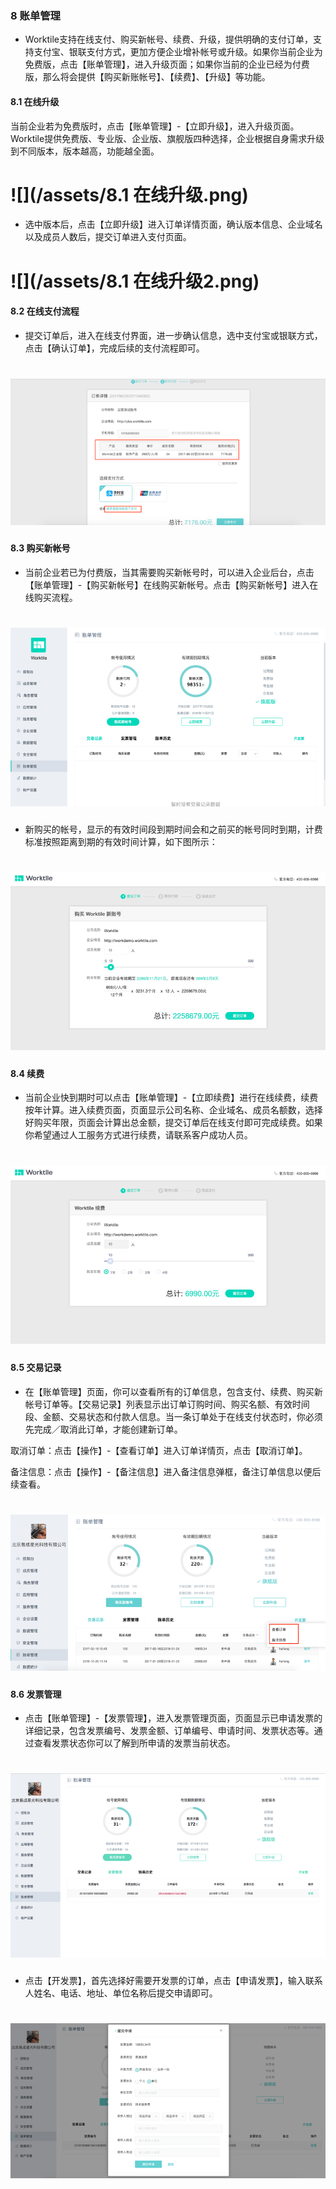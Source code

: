 ### 8 账单管理
* Worktile支持在线支付、购买新帐号、续费、升级，提供明确的支付订单，支持支付宝、银联支付方式，更加方便企业增补帐号或升级。如果你当前企业为免费版，点击【账单管理】，进入升级页面；如果你当前的企业已经为付费版，那么将会提供【购买新账帐号】、【续费】、【升级】等功能。

#### 8.1 在线升级
当前企业若为免费版时，点击【账单管理】-【立即升级】，进入升级页面。Worktile提供免费版、专业版、企业版、旗舰版四种选择，企业根据自身需求升级到不同版本，版本越高，功能越全面。
# ![](/assets/8.1 在线升级.png)

* 选中版本后，点击【立即升级】进入订单详情页面，确认版本信息、企业域名以及成员人数后，提交订单进入支付页面。

# ![](/assets/8.1 在线升级2.png)

#### 8.2 在线支付流程
* 提交订单后，进入在线支付界面，进一步确认信息，选中支付宝或银联方式，点击【确认订单】，完成后续的支付流程即可。

# ![](/assets/8.2在线支付流程.png)

#### 8.3 购买新帐号
* 当前企业若已为付费版，当其需要购买新帐号时，可以进入企业后台，点击【账单管理】-【购买新帐号】在线购买新帐号。点击【购买新帐号】进入在线购买流程。

# ![](/assets/8.3购买新账号.png)

* 新购买的帐号，显示的有效时间段到期时间会和之前买的帐号同时到期，计费标准按照距离到期的有效时间计算，如下图所示：

# ![](/assets/8.3购买新账号2.png)

#### 8.4 续费
* 当前企业快到期时可以点击【账单管理】-【立即续费】进行在线续费，续费按年计算。进入续费页面，页面显示公司名称、企业域名、成员名额数，选择好购买年限，页面会计算出总金额，提交订单后在线支付即可完成续费。如果你希望通过人工服务方式进行续费，请联系客户成功人员。

# ![](/assets/8.4续费.png)

#### 8.5 交易记录
* 在【账单管理】页面，你可以查看所有的订单信息，包含支付、续费、购买新帐号订单等。【交易记录】列表显示出订单订购时间、购买名额、有效时间段、金额、交易状态和付款人信息。当一条订单处于在线支付状态时，你必须先完成／取消此订单，才能创建新订单。

 取消订单：点击【操作】-【查看订单】进入订单详情页，点击【取消订单】。

 备注信息：点击【操作】-【备注信息】进入备注信息弹框，备注订单信息以便后续查看。

# ![](/assets/8.5交易记录.png)

#### 8.6 发票管理
* 点击【账单管理】-【发票管理】，进入发票管理页面，页面显示已申请发票的详细记录，包含发票编号、发票金额、订单编号、申请时间、发票状态等。通过查看发票状态你可以了解到所申请的发票当前状态。

# ![](/assets/8.6发票管理.png)
* 点击【开发票】，首先选择好需要开发票的订单，点击【申请发票】，输入联系人姓名、电话、地址、单位名称后提交申请即可。

# ![](/assets/8.6发票管理2.png)

